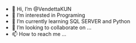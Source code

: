 - 👋 Hi, I’m @VendettaKUN
- 👀 I’m interested in Programing
- 🌱 I’m currently learning SQL SERVER and Python
- 💞️ I’m looking to collaborate on ...
- 📫 How to reach me ...

<!---
VendettaKUN/VendettaKUN is a ✨ special ✨ repository because its `README.md` (this file) appears on your GitHub profile.
You can click the Preview link to take a look at your changes.
--->
